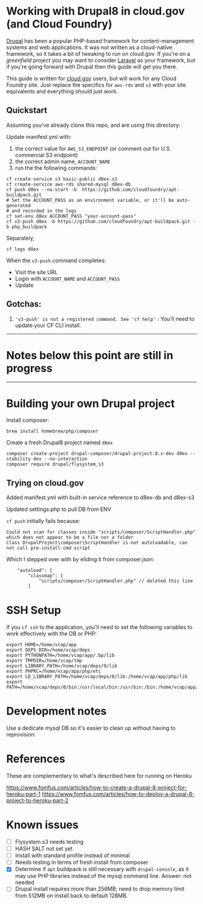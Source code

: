 # Working with Drupal8 in cloud.gov (and Cloud Foundry)

[Drupal](https://drupal.org) has been a popular PHP-based framework for content-management systems and web applications. It was not written as a cloud-native framework, so it takes a bit of tweaking to run on cloud.gov. If you're on a _greenfield_ project you may want to consider [Laravel](https://laravel.com) as your framework, but if you're going forward with Drupal then this guide will get you there.

This guide is written for [cloud.gov](https://cloud.gov/) users, but will work for any Cloud Foundry site. Just replace the specifics for `aws-rds` and `s3` with your site equivalents and everything should just work.

## Quickstart

Assuming you've already clone this repo, and are using this directory:

Update manifest.yml with:

1. the correct value for `AWS_S3_ENDPOINT` (or comment out for U.S. commercial S3 endpoint)
1. the correct admin name, `ACCOUNT_NAME`
1. run the the following commands:


```
cf create-service s3 basic-public d8ex-s3
cf create-service aws-rds shared-mysql d8ex-db
cf push d8ex --no-start -b  https://github.com/cloudfoundry/apt-buildpack.git
# Set the ACCOUNT_PASS as an environment variable, or it'll be auto-generated
# and recorded in the logs
cf set-env d8ex ACCOUNT_PASS "your-account-pass"
cf v3-push d8ex -b https://github.com/cloudfoundry/apt-buildpack.git -b php_buildpack
```

Separately, 
```
cf logs d8ex
```

When the `v3-push` command completes:
- Visit the site URL
- Login with `ACCOUNT_NAME` and `ACCOUNT_PASS`
- Update 

## Gotchas:

1. `'v3-push' is not a registered command. See 'cf help'` : You'll need to update your CF CLI install.


----

# Notes below this point are still in progress

----
# Building your own Drupal project


Install composer:

```
brew install homebrew/php/composer
```

Create a fresh Drupal8 project named `d8ex`
```
composer create-project drupal-composer/drupal-project:8.x-dev d8ex --stability dev --no-interaction
composer require drupal/flysystem_s3
```

## Trying on cloud.gov

Added manifest.yml with built-in service reference to d8ex-db and d8ex-s3

Updated settings.php to pull DB from ENV 

`cf push` initially fails because:

```
Could not scan for classes inside "scripts/composer/ScriptHandler.php" which does not appear to be a file nor a folder
Class DrupalProject\composer\ScriptHandler is not autoloadable, can not call pre-install-cmd script
```

Which I stepped over with by eliding it from composer.json:

```
    "autoload": {
        "classmap": [
            "scripts/composer/ScriptHandler.php" // deleted this line
        ]
```


# SSH Setup

If you `cf ssh` to the application, you'll need to set the following variables to work effectively with the DB or PHP:

```
export HOME=/home/vcap/app
export DEPS_DIR=/home/vcap/deps
export PYTHONPATH=/home/vcap/app/.bp/lib
export TMPDIR=/home/vcap/tmp
export LIBRARY_PATH=/home/vcap/deps/0/lib
export PHPRC=/home/vcap/app/php/etc
export LD_LIBRARY_PATH=/home/vcap/deps/0/lib:/home/vcap/app/php/lib
export PATH=/home/vcap/deps/0/bin:/usr/local/bin:/usr/bin:/bin:/home/vcap/app/php/bin:/home/vcap/app/php/sbin
```

# Development notes

Use a dedicate mysql DB so it's easier to clean up without having to reprovision:

# References

These are complementary to what's described here for running on Heroku

https://www.fomfus.com/articles/how-to-create-a-drupal-8-project-for-heroku-part-1
https://www.fomfus.com/articles/how-to-deploy-a-drupal-8-project-to-heroku-part-2


# Known issues

- [ ] Flysystem s3 needs testing
- [ ] HASH SALT not set yet
- [ ] Install with standard profile instead of minimal
- [ ] Needs testing in terms of fresh install from composer
- [x] Determine if `apt` buildpack is still necessary with `drupal-console`, as it may use PHP libraries instead of the mysql command line. Answer: not needed
- [ ] Drupal install requires more than 256MB; need to drop memory limit from 512MB on install back to default 128MB.